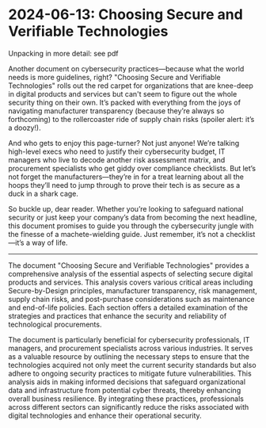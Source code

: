 # 2024-06-13: Choosing Secure and Verifiable Technologies

Unpacking in more detail: see pdf

Another document on cybersecurity practices—because what the world needs is more guidelines, right? "Choosing Secure and Verifiable Technologies" rolls out the red carpet for organizations that are knee-deep in digital products and services but can't seem to figure out the whole security thing on their own. It’s packed with everything from the joys of navigating manufacturer transparency (because they’re always so forthcoming) to the rollercoaster ride of supply chain risks (spoiler alert: it’s a doozy!).

And who gets to enjoy this page-turner? Not just anyone! We’re talking high-level execs who need to justify their cybersecurity budget, IT managers who live to decode another risk assessment matrix, and procurement specialists who get giddy over compliance checklists. But let’s not forget the manufacturers—they’re in for a treat learning about all the hoops they’ll need to jump through to prove their tech is as secure as a duck in a shark cage.

So buckle up, dear reader. Whether you’re looking to safeguard national security or just keep your company’s data from becoming the next headline, this document promises to guide you through the cybersecurity jungle with the finesse of a machete-wielding guide. Just remember, it’s not a checklist—it’s a way of life.

-----

The document "Choosing Secure and Verifiable Technologies" provides a comprehensive analysis of the essential aspects of selecting secure digital products and services. This analysis covers various critical areas including Secure-by-Design principles, manufacturer transparency, risk management, supply chain risks, and post-purchase considerations such as maintenance and end-of-life policies. Each section offers a detailed examination of the strategies and practices that enhance the security and reliability of technological procurements.

The document is particularly beneficial for cybersecurity professionals, IT managers, and procurement specialists across various industries. It serves as a valuable resource by outlining the necessary steps to ensure that the technologies acquired not only meet the current security standards but also adhere to ongoing security practices to mitigate future vulnerabilities. This analysis aids in making informed decisions that safeguard organizational data and infrastructure from potential cyber threats, thereby enhancing overall business resilience. By integrating these practices, professionals across different sectors can significantly reduce the risks associated with digital technologies and enhance their operational security. 
